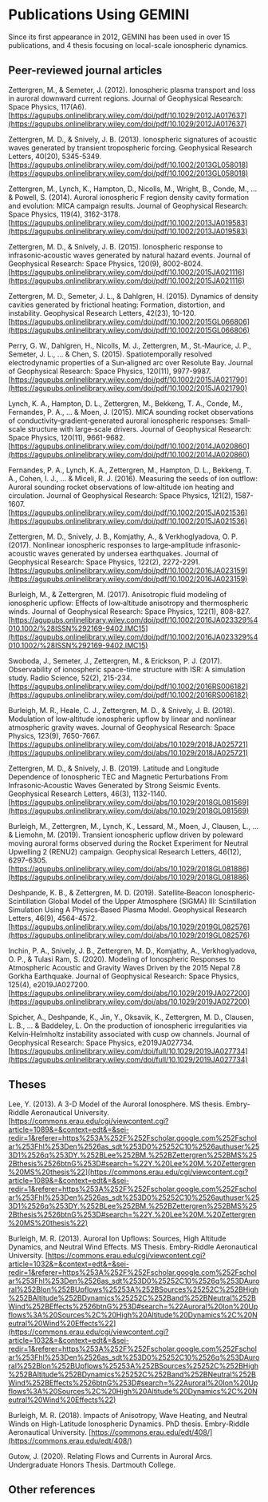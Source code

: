 # Publications Using GEMINI

Since its first appearance in 2012, GEMINI has been used in over 15 publications, and 4 thesis focusing on local-scale ionospheric dynamics.  

## Peer-reviewed journal articles

Zettergren, M., & Semeter, J. (2012). Ionospheric plasma transport and loss in auroral downward current regions. Journal of Geophysical Research: Space Physics, 117(A6).  [https://agupubs.onlinelibrary.wiley.com/doi/pdf/10.1029/2012JA017637](https://agupubs.onlinelibrary.wiley.com/doi/pdf/10.1029/2012JA017637)

Zettergren, M. D., & Snively, J. B. (2013). Ionospheric signatures of acoustic waves generated by transient tropospheric forcing. Geophysical Research Letters, 40(20), 5345-5349.  [https://agupubs.onlinelibrary.wiley.com/doi/pdf/10.1002/2013GL058018](https://agupubs.onlinelibrary.wiley.com/doi/pdf/10.1002/2013GL058018)

Zettergren, M., Lynch, K., Hampton, D., Nicolls, M., Wright, B., Conde, M., ... & Powell, S. (2014). Auroral ionospheric F region density cavity formation and evolution: MICA campaign results. Journal of Geophysical Research: Space Physics, 119(4), 3162-3178.  [https://agupubs.onlinelibrary.wiley.com/doi/pdf/10.1002/2013JA019583](https://agupubs.onlinelibrary.wiley.com/doi/pdf/10.1002/2013JA019583)

Zettergren, M. D., & Snively, J. B. (2015). Ionospheric response to infrasonic‐acoustic waves generated by natural hazard events. Journal of Geophysical Research: Space Physics, 120(9), 8002-8024. [https://agupubs.onlinelibrary.wiley.com/doi/pdf/10.1002/2015JA021116](https://agupubs.onlinelibrary.wiley.com/doi/pdf/10.1002/2015JA021116)

Zettergren, M. D., Semeter, J. L., & Dahlgren, H. (2015). Dynamics of density cavities generated by frictional heating: Formation, distortion, and instability. Geophysical Research Letters, 42(23), 10-120.  [https://agupubs.onlinelibrary.wiley.com/doi/pdf/10.1002/2015GL066806](https://agupubs.onlinelibrary.wiley.com/doi/pdf/10.1002/2015GL066806)

Perry, G. W., Dahlgren, H., Nicolls, M. J., Zettergren, M., St.‐Maurice, J. P., Semeter, J. L., ... & Chen, S. (2015). Spatiotemporally resolved electrodynamic properties of a Sun‐aligned arc over Resolute Bay. Journal of Geophysical Research: Space Physics, 120(11), 9977-9987.  [https://agupubs.onlinelibrary.wiley.com/doi/pdf/10.1002/2015JA021790](https://agupubs.onlinelibrary.wiley.com/doi/pdf/10.1002/2015JA021790)

Lynch, K. A., Hampton, D. L., Zettergren, M., Bekkeng, T. A., Conde, M., Fernandes, P. A., ... & Moen, J. (2015). MICA sounding rocket observations of conductivity‐gradient‐generated auroral ionospheric responses: Small‐scale structure with large‐scale drivers. Journal of Geophysical Research: Space Physics, 120(11), 9661-9682.  [https://agupubs.onlinelibrary.wiley.com/doi/pdf/10.1002/2014JA020860](https://agupubs.onlinelibrary.wiley.com/doi/pdf/10.1002/2014JA020860)

Fernandes, P. A., Lynch, K. A., Zettergren, M., Hampton, D. L., Bekkeng, T. A., Cohen, I. J., ... & Miceli, R. J. (2016). Measuring the seeds of ion outflow: Auroral sounding rocket observations of low‐altitude ion heating and circulation. Journal of Geophysical Research: Space Physics, 121(2), 1587-1607.  [https://agupubs.onlinelibrary.wiley.com/doi/pdf/10.1002/2015JA021536](https://agupubs.onlinelibrary.wiley.com/doi/pdf/10.1002/2015JA021536)

Zettergren, M. D., Snively, J. B., Komjathy, A., & Verkhoglyadova, O. P. (2017). Nonlinear ionospheric responses to large‐amplitude infrasonic‐acoustic waves generated by undersea earthquakes. Journal of Geophysical Research: Space Physics, 122(2), 2272-2291.  [https://agupubs.onlinelibrary.wiley.com/doi/pdf/10.1002/2016JA023159](https://agupubs.onlinelibrary.wiley.com/doi/pdf/10.1002/2016JA023159)

Burleigh, M., & Zettergren, M. (2017). Anisotropic fluid modeling of ionospheric upflow: Effects of low‐altitude anisotropy and thermospheric winds. Journal of Geophysical Research: Space Physics, 122(1), 808-827.  [https://agupubs.onlinelibrary.wiley.com/doi/pdf/10.1002/2016JA023329%4010.1002/%28ISSN%292169-9402.IMC15](https://agupubs.onlinelibrary.wiley.com/doi/pdf/10.1002/2016JA023329%4010.1002/%28ISSN%292169-9402.IMC15)

Swoboda, J., Semeter, J., Zettergren, M., & Erickson, P. J. (2017). Observability of ionospheric space-time structure with ISR: A simulation study. Radio Science, 52(2), 215-234.  [https://agupubs.onlinelibrary.wiley.com/doi/pdf/10.1002/2016RS006182](https://agupubs.onlinelibrary.wiley.com/doi/pdf/10.1002/2016RS006182)

Burleigh, M. R., Heale, C. J., Zettergren, M. D., & Snively, J. B. (2018). Modulation of low‐altitude ionospheric upflow by linear and nonlinear atmospheric gravity waves. Journal of Geophysical Research: Space Physics, 123(9), 7650-7667.  [https://agupubs.onlinelibrary.wiley.com/doi/abs/10.1029/2018JA025721](https://agupubs.onlinelibrary.wiley.com/doi/abs/10.1029/2018JA025721)

Zettergren, M. D., & Snively, J. B. (2019). Latitude and Longitude Dependence of Ionospheric TEC and Magnetic Perturbations From Infrasonic‐Acoustic Waves Generated by Strong Seismic Events. Geophysical Research Letters, 46(3), 1132-1140.  [https://agupubs.onlinelibrary.wiley.com/doi/abs/10.1029/2018GL081569](https://agupubs.onlinelibrary.wiley.com/doi/abs/10.1029/2018GL081569)

Burleigh, M., Zettergren, M., Lynch, K., Lessard, M., Moen, J., Clausen, L., ... & Liemohn, M. (2019). Transient ionospheric upflow driven by poleward moving auroral forms observed during the Rocket Experiment for Neutral Upwelling 2 (RENU2) campaign. Geophysical Research Letters, 46(12), 6297-6305.  [https://agupubs.onlinelibrary.wiley.com/doi/abs/10.1029/2018GL081886](https://agupubs.onlinelibrary.wiley.com/doi/abs/10.1029/2018GL081886)

Deshpande, K. B., & Zettergren, M. D. (2019). Satellite‐Beacon Ionospheric‐Scintillation Global Model of the Upper Atmosphere (SIGMA) III: Scintillation Simulation Using A Physics‐Based Plasma Model. Geophysical Research Letters, 46(9), 4564-4572.  [https://agupubs.onlinelibrary.wiley.com/doi/abs/10.1029/2019GL082576](https://agupubs.onlinelibrary.wiley.com/doi/abs/10.1029/2019GL082576)

Inchin, P. A., Snively, J. B., Zettergren, M. D., Komjathy, A., Verkhoglyadova, O. P., & Tulasi Ram, S. (2020). Modeling of Ionospheric Responses to Atmospheric Acoustic and Gravity Waves Driven by the 2015 Nepal 7.8 Gorkha Earthquake. Journal of Geophysical Research: Space Physics, 125(4), e2019JA027200.  [https://agupubs.onlinelibrary.wiley.com/doi/abs/10.1029/2019JA027200](https://agupubs.onlinelibrary.wiley.com/doi/abs/10.1029/2019JA027200)

Spicher, A., Deshpande, K., Jin, Y., Oksavik, K., Zettergren, M. D., Clausen, L. B., ... & Baddeley, L. On the production of ionospheric irregularities via Kelvin‐Helmholtz instability associated with cusp ow channels. Journal of Geophysical Research: Space Physics, e2019JA027734.  [https://agupubs.onlinelibrary.wiley.com/doi/full/10.1029/2019JA027734](https://agupubs.onlinelibrary.wiley.com/doi/full/10.1029/2019JA027734)

## Theses

Lee, Y. (2013). A 3-D Model of the Auroral Ionosphere.  MS thesis.  Embry-Riddle Aeronautical University.  [https://commons.erau.edu/cgi/viewcontent.cgi?article=1089&=&context=edt&=&sei-redir=1&referer=https%253A%252F%252Fscholar.google.com%252Fscholar%253Fhl%253Den%2526as_sdt%253D0%25252C10%2526authuser%253D1%2526q%253DY.%252BLee%252BM.%252BZettergren%252BMS%252Bthesis%2526btnG%253D#search=%22Y.%20Lee%20M.%20Zettergren%20MS%20thesis%22](https://commons.erau.edu/cgi/viewcontent.cgi?article=1089&=&context=edt&=&sei-redir=1&referer=https%253A%252F%252Fscholar.google.com%252Fscholar%253Fhl%253Den%2526as_sdt%253D0%25252C10%2526authuser%253D1%2526q%253DY.%252BLee%252BM.%252BZettergren%252BMS%252Bthesis%2526btnG%253D#search=%22Y.%20Lee%20M.%20Zettergren%20MS%20thesis%22)

Burleigh, M. R. (2013). Auroral Ion Upflows: Sources, High Altitude Dynamics, and Neutral Wind Effects.  MS Thesis.  Embry-Riddle Aeronautical University.  [https://commons.erau.edu/cgi/viewcontent.cgi?article=1032&=&context=edt&=&sei-redir=1&referer=https%253A%252F%252Fscholar.google.com%252Fscholar%253Fhl%253Den%2526as_sdt%253D0%25252C10%2526q%253DAuroral%252BIon%252BUpflows%25253A%252BSources%25252C%252BHigh%252BAltitude%252BDynamics%25252C%252Band%252BNeutral%252BWind%252BEffects%2526btnG%253D#search=%22Auroral%20Ion%20Upflows%3A%20Sources%2C%20High%20Altitude%20Dynamics%2C%20Neutral%20Wind%20Effects%22](https://commons.erau.edu/cgi/viewcontent.cgi?article=1032&=&context=edt&=&sei-redir=1&referer=https%253A%252F%252Fscholar.google.com%252Fscholar%253Fhl%253Den%2526as_sdt%253D0%25252C10%2526q%253DAuroral%252BIon%252BUpflows%25253A%252BSources%25252C%252BHigh%252BAltitude%252BDynamics%25252C%252Band%252BNeutral%252BWind%252BEffects%2526btnG%253D#search=%22Auroral%20Ion%20Upflows%3A%20Sources%2C%20High%20Altitude%20Dynamics%2C%20Neutral%20Wind%20Effects%22)

Burleigh, M. R. (2018). Impacts of Anisotropy, Wave Heating, and Neutral Winds on High-Latitude Ionospheric Dynamics.  PhD thesis.  Embry-Riddle Aeronautical University. [https://commons.erau.edu/edt/408/](https://commons.erau.edu/edt/408/)

Gutow, J. (2020).  Relating Flows and Currents in Auroral Arcs.  Undergraduate Honors Thesis.  Dartmouth College.  


## Other references

